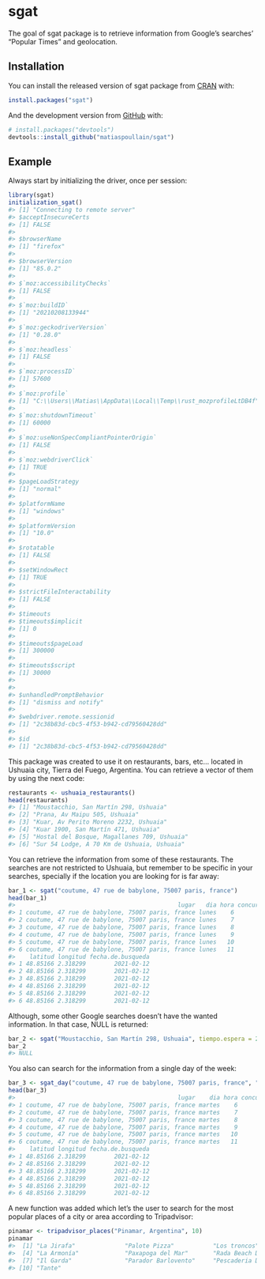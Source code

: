 
<!-- README.md is generated from README.Rmd. Please edit that file -->

# sgat

<!-- badges: start -->

<!-- badges: end -->

The goal of sgat package is to retrieve information from Google’s
searches’ “Popular Times” and geolocation.

## Installation

You can install the released version of sgat package from
[CRAN](https://CRAN.R-project.org) with:

``` r
install.packages("sgat")
```

And the development version from [GitHub](https://github.com/) with:

``` r
# install.packages("devtools")
devtools::install_github("matiaspoullain/sgat")
```

## Example

Always start by initializing the driver, once per session:

``` r
library(sgat)
initialization_sgat()
#> [1] "Connecting to remote server"
#> $acceptInsecureCerts
#> [1] FALSE
#> 
#> $browserName
#> [1] "firefox"
#> 
#> $browserVersion
#> [1] "85.0.2"
#> 
#> $`moz:accessibilityChecks`
#> [1] FALSE
#> 
#> $`moz:buildID`
#> [1] "20210208133944"
#> 
#> $`moz:geckodriverVersion`
#> [1] "0.28.0"
#> 
#> $`moz:headless`
#> [1] FALSE
#> 
#> $`moz:processID`
#> [1] 57600
#> 
#> $`moz:profile`
#> [1] "C:\\Users\\Matias\\AppData\\Local\\Temp\\rust_mozprofileLtDB4f"
#> 
#> $`moz:shutdownTimeout`
#> [1] 60000
#> 
#> $`moz:useNonSpecCompliantPointerOrigin`
#> [1] FALSE
#> 
#> $`moz:webdriverClick`
#> [1] TRUE
#> 
#> $pageLoadStrategy
#> [1] "normal"
#> 
#> $platformName
#> [1] "windows"
#> 
#> $platformVersion
#> [1] "10.0"
#> 
#> $rotatable
#> [1] FALSE
#> 
#> $setWindowRect
#> [1] TRUE
#> 
#> $strictFileInteractability
#> [1] FALSE
#> 
#> $timeouts
#> $timeouts$implicit
#> [1] 0
#> 
#> $timeouts$pageLoad
#> [1] 300000
#> 
#> $timeouts$script
#> [1] 30000
#> 
#> 
#> $unhandledPromptBehavior
#> [1] "dismiss and notify"
#> 
#> $webdriver.remote.sessionid
#> [1] "2c38b83d-cbc5-4f53-b942-cd79560428dd"
#> 
#> $id
#> [1] "2c38b83d-cbc5-4f53-b942-cd79560428dd"
```

This package was created to use it on restaurants, bars, etc… located in
Ushuaia city, Tierra del Fuego, Argentina. You can retrieve a vector of
them by using the next code:

``` r
restaurants <- ushuaia_restaurants()
head(restaurants)
#> [1] "Moustacchio, San Martín 298, Ushuaia"      
#> [2] "Prana, Av Maipu 505, Ushuaia"              
#> [3] "Kuar, Av Perito Moreno 2232, Ushuaia"      
#> [4] "Kuar 1900, San Martín 471, Ushuaia"        
#> [5] "Hostal del Bosque, Magallanes 709, Ushuaia"
#> [6] "Sur 54 Lodge, A 70 Km de Ushuaia, Ushuaia"
```

You can retrieve the information from some of these restaurants. The
searches are not restricted to Ushuaia, but remember to be specific in
your searches, specially if the location you are looking for is far
away:

``` r
bar_1 <- sgat("coutume, 47 rue de babylone, 75007 paris, france")
head(bar_1)
#>                                              lugar   dia hora concurrencia
#> 1 coutume, 47 rue de babylone, 75007 paris, france lunes    6         0.00
#> 2 coutume, 47 rue de babylone, 75007 paris, france lunes    7         0.00
#> 3 coutume, 47 rue de babylone, 75007 paris, france lunes    8        12.75
#> 4 coutume, 47 rue de babylone, 75007 paris, france lunes    9        22.50
#> 5 coutume, 47 rue de babylone, 75007 paris, france lunes   10        21.00
#> 6 coutume, 47 rue de babylone, 75007 paris, france lunes   11        15.00
#>    latitud longitud fecha.de.busqueda
#> 1 48.85166 2.318299        2021-02-12
#> 2 48.85166 2.318299        2021-02-12
#> 3 48.85166 2.318299        2021-02-12
#> 4 48.85166 2.318299        2021-02-12
#> 5 48.85166 2.318299        2021-02-12
#> 6 48.85166 2.318299        2021-02-12
```

Although, some other Google searches doesn’t have the wanted
information. In that case, NULL is returned:

``` r
bar_2 <- sgat("Moustacchio, San Martín 298, Ushuaia", tiempo.espera = 20)
bar_2
#> NULL
```

You also can search for the information from a single day of the week:

``` r
bar_3 <- sgat_day("coutume, 47 rue de babylone, 75007 paris, france", "martes")
head(bar_3)
#>                                              lugar    dia hora concurrencia
#> 1 coutume, 47 rue de babylone, 75007 paris, france martes    6         0.00
#> 2 coutume, 47 rue de babylone, 75007 paris, france martes    7         0.00
#> 3 coutume, 47 rue de babylone, 75007 paris, france martes    8         8.25
#> 4 coutume, 47 rue de babylone, 75007 paris, france martes    9        13.50
#> 5 coutume, 47 rue de babylone, 75007 paris, france martes   10        19.50
#> 6 coutume, 47 rue de babylone, 75007 paris, france martes   11        24.75
#>    latitud longitud fecha.de.busqueda
#> 1 48.85166 2.318299        2021-02-12
#> 2 48.85166 2.318299        2021-02-12
#> 3 48.85166 2.318299        2021-02-12
#> 4 48.85166 2.318299        2021-02-12
#> 5 48.85166 2.318299        2021-02-12
#> 6 48.85166 2.318299        2021-02-12
```

A new function was added which let’s the user to search for the most
popular places of a city or area according to Tripadvisor:

``` r
pinamar <- tripadvisor_places("Pinamar, Argentina", 10)
pinamar
#>  [1] "La Jirafa"              "Palote Pizza"           "Los troncos"           
#>  [4] "La Armonía"             "Paxapoga del Mar"       "Rada Beach Demuru"     
#>  [7] "Il Garda"               "Parador Barlovento"     "Pescaderia Di Costanzo"
#> [10] "Tante"
```
